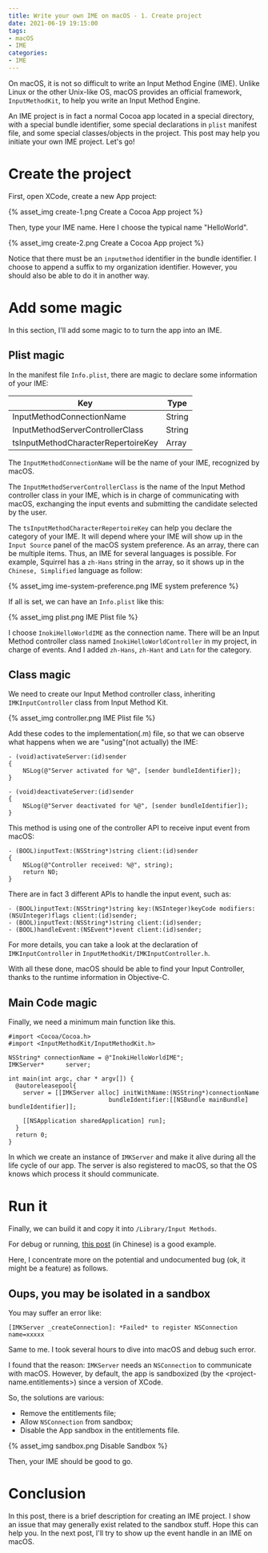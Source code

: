 ```yaml
---
title: Write your own IME on macOS - 1. Create project
date: 2021-06-19 19:15:00
tags:
- macOS
- IME
categories:
- IME
---
```


On macOS, it is not so difficult to write an Input Method Engine (IME). Unlike Linux or the other Unix-like OS, macOS provides an official framework, `InputMethodKit`, to help you write an Input Method Engine.

An IME project is in fact a normal Cocoa app located in a special directory, with a special bundle identifier, some special declarations in `plist` manifest file, and some special classes/objects in the project. This post may help you initiate your own IME project. Let's go!

# Create the project

First, open XCode, create a new App project:

{% asset_img create-1.png Create a Cocoa App project %}

Then, type your IME name. Here I choose the typical name "HelloWorld".

{% asset_img create-2.png Create a Cocoa App project %}

Notice that there must be an `inputmethod` identifier in the bundle identifier. I choose to append a suffix to my organization identifier. However, you should also be able to do it in another way.

# Add some magic

In this section, I'll add some magic to to turn the app into an IME.

## Plist magic

In the manifest file `Info.plist`, there are magic to declare some information of your IME:

| Key                           | Type           |
| ----------------------------- | ------------- |
| InputMethodConnectionName | String |
| InputMethodServerControllerClass | String |
| tsInputMethodCharacterRepertoireKey	 | Array |

The `InputMethodConnectionName` will be the name of your IME, recognized by macOS.

The `InputMethodServerControllerClass` is the name of the Input Method controller class in your IME, which is in charge of communicating with macOS, exchanging the input events and submitting the candidate selected by the user.

The `tsInputMethodCharacterRepertoireKey` can help you declare the category of your IME. It will depend where your IME will show up in the `Input Source` panel of the macOS system preference. As an array, there can be multiple items. Thus, an IME for several languages is possible. For example, Squirrel has a `zh-Hans` string in the array, so it shows up in the `Chinese, Simplified` language as follow:

{% asset_img ime-system-preference.png IME system preference %}

If all is set, we can have an `Info.plist` like this:

{% asset_img plist.png IME Plist file %}

I choose `InokiHelloWorldIME` as the connection name. There will be an Input Method controller class named `InokiHelloWorldController` in my project, in charge of events. And I added `zh-Hans`, `zh-Hant` and `Latn` for the category.

## Class magic

We need to create our Input Method controller class, inheriting `IMKInputController` class from Input Method Kit.

{% asset_img controller.png IME Plist file %}

Add these codes to the implementation(.m) file, so that we can observe what happens when we are "using"(not actually) the IME:

```obj-c
- (void)activateServer:(id)sender
{
    NSLog(@"Server activated for %@", [sender bundleIdentifier]);
}

- (void)deactivateServer:(id)sender
{
    NSLog(@"Server deactivated for %@", [sender bundleIdentifier]);
}
```

This method is using one of the controller API to receive input event from macOS:

```obj-c
- (BOOL)inputText:(NSString*)string client:(id)sender
{
    NSLog(@"Controller received: %@", string);
    return NO;
}
```

There are in fact 3 different APIs to handle the input event, such as:

```obj-c
- (BOOL)inputText:(NSString*)string key:(NSInteger)keyCode modifiers:(NSUInteger)flags client:(id)sender;
- (BOOL)inputText:(NSString*)string client:(id)sender;
- (BOOL)handleEvent:(NSEvent*)event client:(id)sender;
```

For more details, you can take a look at the declaration of `IMKInputController` in `InputMethodKit/IMKInputController.h`.

With all these done, macOS should be able to find your Input Controller, thanks to the runtime information in Objective-C.

## Main Code magic

Finally, we need a minimum main function like this.

```obj-c
#import <Cocoa/Cocoa.h>
#import <InputMethodKit/InputMethodKit.h>

NSString* connectionName = @"InokiHelloWorldIME";
IMKServer*      server;

int main(int argc, char * argv[]) {
  @autoreleasepool{
    server = [[IMKServer alloc] initWithName:(NSString*)connectionName
                            bundleIdentifier:[[NSBundle mainBundle] bundleIdentifier]];

    [[NSApplication sharedApplication] run];
  }
  return 0;
}
```

In which we create an instance of `IMKServer` and make it alive during all the life cycle of our app. The server is also registered to macOS, so that the OS knows which process it should communicate.

# Run it

Finally, we can build it and copy it into `/Library/Input Methods`.

For debug or running, [this post](http://palanceli.com/2017/03/05/2017/0305macOSIMKSample1/) (in Chinese) is a good example.

Here, I concentrate more on the potential and undocumented bug (ok, it might be a feature) as follows.

## Oups, you may be isolated in a sandbox

You may suffer an error like:

```
[IMKServer _createConnection]: *Failed* to register NSConnection name=xxxxx
```

Same to me. I took several hours to dive into macOS and debug such error.

I found that the reason: `IMKServer` needs an `NSConnection` to communicate with macOS. However, by default, the app is sandboxized (by the <project-name.entitlements>) since a version of XCode.

So, the solutions are various:

- Remove the entitlements file;
- Allow `NSConnection` from sandbox;
- Disable the App sandbox in the entitlements file.

{% asset_img sandbox.png Disable Sandbox %}

Then, your IME should be good to go.

# Conclusion

In this post, there is a brief description for creating an IME project. I show an issue that may generally exist related to the sandbox stuff. Hope this can help you. In the next post, I'll try to show up the event handle in an IME on macOS.
